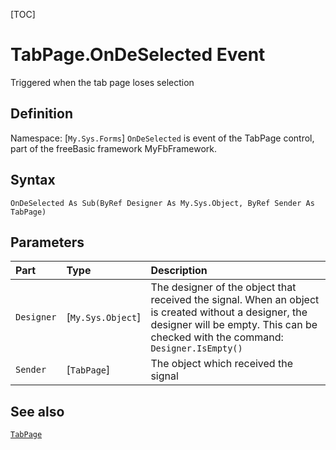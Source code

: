 [TOC]
# TabPage.OnDeSelected Event
Triggered when the tab page loses selection
## Definition
Namespace: [`My.Sys.Forms`]
`OnDeSelected` is event of the TabPage control, part of the freeBasic framework MyFbFramework.
## Syntax
```freeBasic
OnDeSelected As Sub(ByRef Designer As My.Sys.Object, ByRef Sender As TabPage)
```

## Parameters

|Part|Type|Description|
| :------------ | :------------ | :------------ |
|`Designer`|[`My.Sys.Object`]|The designer of the object that received the signal. When an object is created without a designer, the designer will be empty. This can be checked with the command: `Designer.IsEmpty()`|
|`Sender`|[`TabPage`]|The object which received the signal|

## See also
[`TabPage`](TabPage.md)
